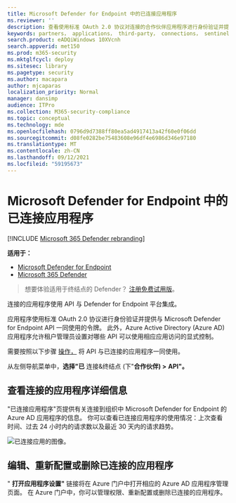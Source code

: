 ```yaml
---
title: Microsoft Defender for Endpoint 中的已连接应用程序
ms.reviewer: ''
description: 查看使用标准 OAuth 2.0 协议对连接的合作伙伴应用程序进行身份验证并提供与 Microsoft Defender for Endpoint API 一同使用的令牌。
keywords: partners， applications， third-party， connections， sentinelone， lookout， bitdefender， corrata， morphisec， paloalto， ziften， better mobile
search.product: eADQiWindows 10XVcnh
search.appverid: met150
ms.prod: m365-security
ms.mktglfcycl: deploy
ms.sitesec: library
ms.pagetype: security
ms.author: macapara
author: mjcaparas
localization_priority: Normal
manager: dansimp
audience: ITPro
ms.collection: M365-security-compliance
ms.topic: conceptual
ms.technology: mde
ms.openlocfilehash: 0796d9d7388ff80ea5ad4917413a42f60e0f06dd
ms.sourcegitcommit: d08fe0282be75483608e96df4e6986d346e97180
ms.translationtype: MT
ms.contentlocale: zh-CN
ms.lasthandoff: 09/12/2021
ms.locfileid: "59195673"
---
```

# <a name="connected-applications-in-microsoft-defender-for-endpoint"></a>Microsoft Defender for Endpoint 中的已连接应用程序

[!INCLUDE [Microsoft 365 Defender rebranding](../../includes/microsoft-defender.md)]

**适用于：**
- [Microsoft Defender for Endpoint](https://go.microsoft.com/fwlink/p/?linkid=2154037)
- [Microsoft 365 Defender](https://go.microsoft.com/fwlink/?linkid=2118804)


> 想要体验适用于终结点的 Defender？ [注册免费试用版](https://signup.microsoft.com/create-account/signup?products=7f379fee-c4f9-4278-b0a1-e4c8c2fcdf7e&ru=https://aka.ms/MDEp2OpenTrial?ocid=docs-wdatp-assignaccess-abovefoldlink)。

连接的应用程序使用 API 与 Defender for Endpoint 平台集成。

应用程序使用标准 OAuth 2.0 协议进行身份验证并提供与 Microsoft Defender for Endpoint API 一同使用的令牌。 此外，Azure Active Directory (Azure AD) 应用程序允许租户管理员设置对哪些 API 可以使用相应应用访问的显式控制。

需要按照以下步骤 [操作，](/microsoft-365/security/defender-endpoint/apis-intro) 将 API 与已连接的应用程序一同使用。

从左侧导航菜单中，**选择"已** 连接&终结点 (下"**合作伙伴) >** **API"。**

## <a name="view-connected-application-details"></a>查看连接的应用程序详细信息

"已连接应用程序"页提供有关连接到组织中 Microsoft Defender for Endpoint 的 Azure AD 应用程序的信息。 你可以查看已连接应用程序的使用情况：上次查看时间、过去 24 小时内的请求数以及最近 30 天内的请求趋势。

![已连接应用的图像。](images/connected-apps.png)
 
## <a name="edit-reconfigure-or-delete-a-connected-application"></a>编辑、重新配置或删除已连接的应用程序

" **打开应用程序设置"** 链接将在 Azure 门户中打开相应的 Azure AD 应用程序管理页面。 在 Azure 门户中，你可以管理权限、重新配置或删除已连接的应用程序。
